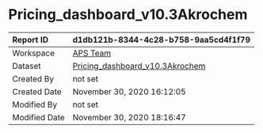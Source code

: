 



# Pricing_dashboard_v10.3Akrochem

|Report ID|d1db121b-8344-4c28-b758-9aa5cd4f1f79|
| :--- | :--- |
|Workspace|[APS Team](../Workspaces/APS-Team.md)|
|Dataset|[Pricing_dashboard_v10.3Akrochem](../Datasets/Pricing_dashboard_v10.3Akrochem.md)|
|Created By|not set|
|Created Date|November 30, 2020 16:12:05|
|Modified By|not set|
|Modified Date|November 30, 2020 18:16:47|
